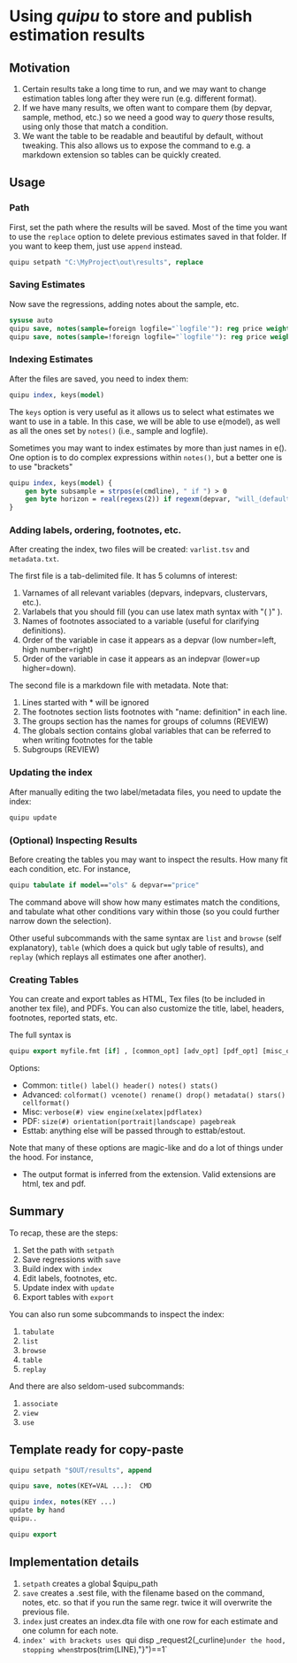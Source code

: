 # Using *quipu* to store and publish estimation results

## Motivation

1. Certain results take a long time to run, and we may want to change estimation tables long after they were run (e.g. different format). 
2. If we have many results, we often want to compare them (by depvar, sample, method, etc.) so we need a good way to *query* those results, using only those that match a condition.
3. We want the table to be readable and beautiful by default, without tweaking. This also allows us to expose the command to e.g. a markdown extension so tables can be quickly created.

## Usage

### Path

First, set the path where the results will be saved. Most of the time you want to use the `replace` option to delete previous estimates saved in that folder. If you want to keep them, just use `append` instead.

```stata
quipu setpath "C:\MyProject\out\results", replace
```

### Saving Estimates

Now save the regressions, adding notes about the sample, etc.

```stata
sysuse auto
quipu save, notes(sample=foreign logfile="`logfile'"): reg price weight if foreign
quipu save, notes(sample=!foreign logfile="`logfile'"): reg price weight if !foreign
```

### Indexing Estimates

After the files are saved, you need to index them:

```stata
quipu index, keys(model)
```
The `keys` option is very useful as it allows us to select what estimates we want to use in a table. In this case, we will be able to use e(model), as well as all the ones set by `notes()` (i.e., sample and logfile).

Sometimes you may want to index estimates by more than just names in e(). One option is to do complex expressions within `notes()`, but a better one is to use "brackets"

```stata
quipu index, keys(model) {
	gen byte subsample = strpos(e(cmdline), " if ") > 0
    gen byte horizon = real(regexs(2)) if regexm(depvar, "will_(default|late)([0-9]+)")
}
```

### Adding labels, ordering, footnotes, etc.

After creating the index, two files will be created: `varlist.tsv` and `metadata.txt`.

The first file is a tab-delimited file. It has 5 columns of interest:

1. Varnames of all relevant variables (depvars, indepvars, clustervars, etc.).
2. Varlabels that you should fill (you can use latex math syntax with "\( )\" ).
3. Names of footnotes associated to a variable (useful for clarifying definitions).
4. Order of the variable in case it appears as a depvar (low number=left, high number=right)
5. Order of the variable in case it appears as an indepvar (lower=up higher=down).

The second file is a markdown file with metadata. Note that:

1. Lines started with * will be ignored
2. The footnotes section lists footnotes with "name: definition" in each line.
3. The groups section has the names for groups of columns (REVIEW)
4. The globals section contains global variables that can be referred to when writing footnotes for the table
5. Subgroups (REVIEW)

### Updating the index

After manually editing the two label/metadata files, you need to update the index:

```stata
quipu update
```

### (Optional) Inspecting Results

Before creating the tables you may want to inspect the results. How many fit each condition, etc. For instance,

```stata
quipu tabulate if model=="ols" & depvar=="price"
```

The command above will show how many estimates match the conditions, and tabulate what other conditions vary within those (so you could further narrow down the selection).

Other useful subcommands with the same syntax are `list` and `browse` (self explanatory), `table` (which does a quick but ugly table of results), and `replay` (which replays all estimates one after another).

### Creating Tables

You can create and export tables as HTML, Tex files (to be included in another tex file), and PDFs. You can also customize the title, label, headers, footnotes, reported stats, etc.

The full syntax is
```stata
quipu export myfile.fmt [if] , [common_opt] [adv_opt] [pdf_opt] [misc_opt] [esttab_opt]
```
Options:

* Common: `title() label() header() notes() stats()`
* Advanced: `colformat() vcenote() rename() drop() metadata() stars() cellformat()`
* Misc: `verbose(#) view engine(xelatex|pdflatex)`
* PDF: `size(#) orientation(portrait|landscape) pagebreak`
* Esttab: anything else will be passed through to esttab/estout.

Note that many of these options are magic-like and do a lot of things under the hood. For instance,

* The output format is inferred from the extension. Valid extensions are html, tex and pdf.

## Summary

To recap, these are the steps:

1. Set the path with `setpath`
2. Save regressions with `save`
3. Build index with `index`
4. Edit labels, footnotes, etc.
5. Update index with `update`
6. Export tables with `export`

You can also run some subcommands to inspect the index:

1. `tabulate`
2. `list`
3. `browse`
4. `table`
5. `replay`

And there are also seldom-used subcommands:

1. `associate`
2. `view`
3. `use`

## Template ready for copy-paste
```stata
quipu setpath "$OUT/results", append

quipu save, notes(KEY=VAL ...):  CMD

quipu index, notes(KEY ...)
update by hand
quipu..

quipu export
```

## Implementation details

1. `setpath` creates a global $quipu_path
2. `save` creates a .sest file, with the filename based on the command, notes, etc. so that if you run the same regr. twice it will overwrite the previous file.
2. `index` just creates an index.dta file with one row for each estimate and one column for each note.
3. `index' with brackets uses `qui disp _request2(_curline)` under the hood, stopping when `strpos(trim(LINE),"}")==1`

